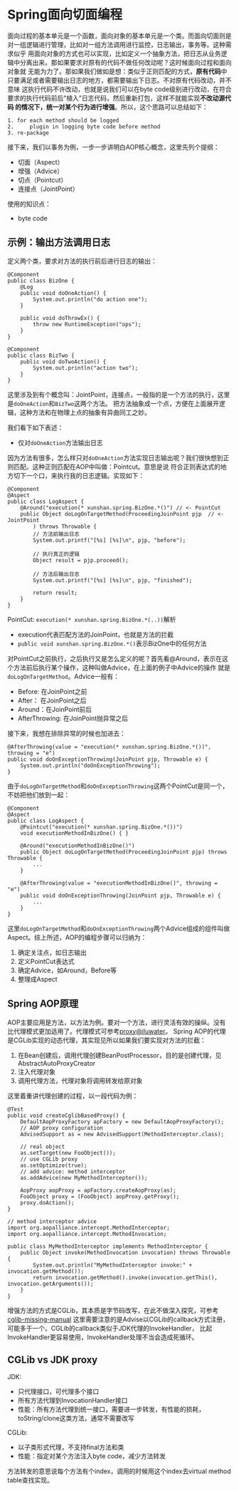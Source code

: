 <!--
question: AOP原理与引用
tags: Spring, AOP
-->

# Spring面向切面编程

面向过程的基本单元是一个函数，面向对象的基本单元是一个类。而面向切面则是对一组逻辑进行管理，比如对一组方法调用进行监控，日志输出，事务等。这种需求似乎
用面向对象的方式也可以实现，比如定义一个抽象方法，把日志从业务逻辑中分离出来。那如果要求对原有的代码不做任何改动呢？这时候面向过程和面向对象就
无能为力了。那如果我们做如是想：类似于正则匹配的方式，**原有代码**中只要满足或者需要输出日志的地方，都需要输出下日志。不对原有代码改动，并不意味
这执行代码不许改动，也就是说我们可以在byte code级别进行改动，在符合要求的执行代码前后"植入"日志代码，然后重新打包，这样不就能实现**不改动源代码
的情况下，统一对某个行为进行增强**。所以，这个思路可以总结如下：

```
1. for each method should be logged
2.     plugin in logging byte code before method
3. re-package
```

接下来，我们以事务为例，一步一步讲明白AOP核心概念，这里先列个提纲：

- 切面（Aspect）
- 增强（Advice）
- 切点（Pointcut）
- 连接点（JointPoint）

使用的知识点：

- byte code

## 示例：输出方法调用日志

定义两个类，要求对方法的执行前后进行日志的输出：

```
@Component
public class BizOne {
	@Log
	public void doOneAction() {
		System.out.println("do action one");
	}

	public void doThrowEx() {
		throw new RuntimeException("ops");
	}
}

@Component
public class BizTwo {
	public void doTwoAction() {
		System.out.println("action two");
	}
}
```

这里涉及到有个概念叫：JointPoint，连接点，一般指的是一个方法的执行，这里是`doOneAction`和`BizTwo`这两个方法。
把方法抽象成一个点，方便在上面展开逻辑，这种方法和在物理上点的抽象有异曲同工之妙。

我们看下如下表述：

- 仅对`doOneAction`方法输出日志

因为方法有很多，怎么样只对`doOneAction`方法实现日志输出呢？我们很快想到正则匹配。这种正则匹配在AOP中叫做：Pointcut。意思是说
符合正则表达式的地方切下一个口，来执行我的日志逻辑。实现如下：

```
@Component
@Aspect
public class LogAspect {
	@Around("execution(* xunshan.spring.BizOne.*()") // <- PointCut
	public Object doLogOnTargetMethod(ProceedingJoinPoint pjp  // <- JointPoint
	    ) throws Throwable {
		// 方法前输出日志
		System.out.printf("[%s] [%s]\n", pjp, "before");

		// 执行真正的逻辑
		Object result = pjp.proceed();

		// 方法后输出日志
		System.out.printf("[%s] [%s]\n", pjp, "finished");

		return result;
	}
}
```

PointCut: `execution(* xunshan.spring.BizOne.*(..))`解析

- execution代表匹配方法的JoinPoint，也就是方法的拦截
- `public void xunshan.spring.BizOne.*()`表示BizOne中的任何方法

对PointCut之前执行，之后执行又是怎么定义的呢？首先看@Around，表示在这个方法前后执行某个操作，这种叫做Advice，在上面的例子中Advice的操作
就是`doLogOnTargetMethod`。Advice一般有：

- Before: 在JoinPoint之前
- After： 在JoinPoint之后
- Around：在JoinPoint前后
- AfterThrowing: 在JoinPoint抛异常之后

接下来，我想在排除异常的时候也加进去：

```
@AfterThrowing(value = "execution(* xunshan.spring.BizOne.*())", throwing = "e")
public void doOnExceptionThrowing(JoinPoint pjp, Throwable e) {
    System.out.println("doOnExceptionThrowing");
}
```

由于`doLogOnTargetMethod`和`doOnExceptionThrowing`这两个PointCut是同一个，不妨把他们放到一起：

```
@Component
@Aspect
public class LogAspect {
	@Pointcut("execution(* xunshan.spring.BizOne.*())")
	void executionMethodInBizOne() { }

	@Around("executionMethodInBizOne()")
	public Object doLogOnTargetMethod(ProceedingJoinPoint pjp) throws Throwable {
		...
	}

	@AfterThrowing(value = "executionMethodInBizOne()", throwing = "e")
	public void doOnExceptionThrowing(JoinPoint pjp, Throwable e) {
		...
	}
}
```

这里`doLogOnTargetMethod`和`doOnExceptionThrowing`两个Advice组成的组件叫做Aspect。综上所述，AOP的编程步骤可以归纳为：

1. 确定关注点，如日志输出
2. 定义PointCut表达式
3. 确定Advice，如Around，Before等
4. 整理成Aspect

## Spring AOP原理

AOP主要应用是方法，以方法为例。要对一个方法，进行灵活有效的操纵。没有比代理模式更加适用了。代理模式可参考[proxy@iluwater][1]。
Spring AOP的代理是CGLib实现的动态代理，其实现见所以如果我们要实现对方法的拦截：

1. 在Bean创建后，调用代理创建BeanPostProcessor，目的是创建代理，见AbstractAutoProxyCreator
2. 注入代理对象
3. 调用代理方法，代理对象将调用转发给原对象

这里着重讲代理创建的过程，以一段代码为例：

```
@Test
public void createCglibBasedProxy() {
    DefaultAopProxyFactory apFactory = new DefaultAopProxyFactory();
    // AOP proxy configuration
    AdvisedSupport as = new AdvisedSupport(MethodInterceptor.class);
    
    // real object
    as.setTarget(new FooObject());
    // use CGLib proxy
    as.setOptimize(true);
    // add advice: method interceptor
    as.addAdvice(new MyMethodInterceptor());
    
    AopProxy aopProxy = apFactory.createAopProxy(as);
    FooObject proxy = (FooObject) aopProxy.getProxy();
    proxy.doAction();
}

// method interceptor advice
import org.aopalliance.intercept.MethodInterceptor;
import org.aopalliance.intercept.MethodInvocation;

public class MyMethodInterceptor implements MethodInterceptor {
	public Object invoke(MethodInvocation invocation) throws Throwable {
		System.out.println("MyMethodInterceptor invoke:" + invocation.getMethod());
		return invocation.getMethod().invoke(invocation.getThis(), invocation.getArguments());
	}
}
```

增强方法的方式是CGLib，其本质是字节码改写，在此不做深入探究，可参考[cglib-missing-manual][2]
这里需要注意的是Advise以CGLib的callback方式注册，可能多于一个。CGLib的callback类似于JDK代理的InvokeHandler，
比起InvokeHandler更容易使用，InvokeHandler处理不当会造成死循环。

## CGLib vs JDK proxy

JDK:

- 只代理接口，可代理多个接口
- 所有方法代理到InvocationHandler接口
- 性能：所有方法代理到统一接口，需要进一步转发，有性能的损耗，toString/clone这类方法，通常不需要改写

CGLib:

- 以子类形式代理，不支持final方法和类
- 性能：指定对某个方法注入byte code，减少方法转发

方法转发的意思说每个方法有个index，调用的时候用这个index去virtual method table查找实现。

[1]: https://github.com/iluwatar/java-design-patterns/tree/master/proxy
[2]: https://dzone.com/articles/cglib-missing-manual